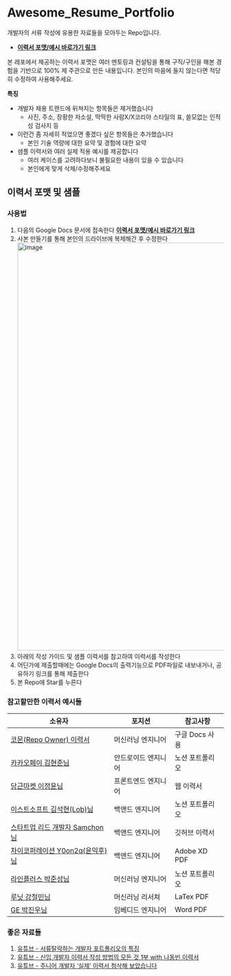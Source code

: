 # Awesome_Resume_Portfolio
개발자의 서류 작성에 유용한 자료들을 모아두는 Repo입니다.
- [**이력서 포맷/예시 바로가기 링크**](https://docs.google.com/document/d/1Y2Y7-DWO-0F68nsUxB-ObYbXTdQgBHu-Fw48yTYG6R0/edit?usp=sharing)

본 레포에서 제공하는 이력서 포맷은 여러 멘토링과 컨설팅을 통해 구직/구인을 해본 경험을 기반으로 100% 제 주관으로 만든 내용입니다. 본인의 마음에 들지 않는다면 적당히 수정하여 사용해주세요.

**특징**
- 개발자 채용 트랜드에 뒤쳐지는 항목들은 제거했습니다
    - 사진, 주소, 장황한 자소설, 딱딱한 사람X/X코리아 스타일의 표, 쓸모없는 인적성 검사지 등
- 이런건 좀 자세히 적었으면 좋겠다 싶은 항목들은 추가했습니다
    - 본인 기술 역량에 대한 요약 및 경험에 대한 요약
- 샘플 이력서와 여러 실제 적용 예시를 제공합니다
    - 여러 케이스를 고려하다보니 불필요한 내용이 있을 수 있습니다
    - 본인에게 맞게 삭제/수정해주세요

## 이력서 포맷 및 샘플

### 사용법
1. 다음의 Google Docs 문서에 접속한다 [**이력서 포맷/예시 바로가기 링크**](https://docs.google.com/document/d/1Y2Y7-DWO-0F68nsUxB-ObYbXTdQgBHu-Fw48yTYG6R0/edit?usp=sharing)
2. 사본 만들기를 통해 본인의 드라이브에 복제해간 후 수정한다  <img width="948" alt="image" src="https://user-images.githubusercontent.com/7837143/154478978-bd755bfe-3250-4c58-a6d6-c9f3b22e75a4.png">
3. 아래의 작성 가이드 및 샘플 이력서를 참고하여 이력서를 작성한다
4. 어딘가에 제출할때에는 Google Docs의 출력기능으로 PDF파일로 내보내거나, 공유하기 링크를 통해 제출한다
5. 본 Repo에 Star를 누른다


### 참고할만한 이력서 예시들
| 소유자  | 포지션 | 참고사항 |
| ------------- | ------------- | ------------- |
| [코몬(Repo Owner) 이력서](http://dongyi.kim) | 머신러닝 엔지니어 | 구글 Docs 사용 |
| [카카오페이 김현준님](https://www.youtube.com/watch?v=8xvYz0ldfEI) | 안드로이드 엔지니어 | 노션 포트폴리오 |
| [당근마켓 이정윤님](https://promm.dev/about/) | 프론트엔드 엔지니어 | 웹 이력서 |
| [이스트소프트 김석현(Lob)님](https://www.notion.so/Back-end-Developer-Lob-e51c02b15e89401abe00604d95d4846d) | 백앤드 엔지니어 | 노션 포트폴리오 |
| [스타트업 리드 개발자 Samchon님](https://github.com/samchon/resume) | 백앤드 엔지니어 | 깃허브 이력서 |
| [차이코퍼레이션 Y0on2q(윤익후)님](https://github.com/ltnscp9028/Awesome_Resume_Portfolio/files/8951089/y0on2q_resume_rc3_mark.pdf) | 백앤드 엔지니어 | Adobe XD PDF |
| [라인플러스 박준성님](https://writtic.me) | 머신러닝 엔지니어 | 노션 포트폴리오 |
| [루닛 강철민님](https://github.com/codingmonster-tv/Awesome_Resume_Portfolio/files/8949609/Cholmin.Kang_CV_Final.pdf) | 머신러닝 리서쳐 | LaTex PDF |
| [GE 박진우님](https://github.com/codingmonster-tv/Awesome_Resume_Portfolio/files/8950899/Resume-Jinwoo-2022.mid_Descrete.pdf) | 임베디드 엔지니어 | Word PDF |

### 좋은 자료들
1. [유튜브 - 서류탈락하는 개발자 포트폴리오의 특징](https://www.youtube.com/watch?v=PJGsPohDuoA)
2. [유튜브 - 신입 개발자 이력서 작성 방법의 모든 것 1부 with 나동빈 이력서](https://www.youtube.com/watch?v=qeFJ6UwjxmU)
3. [유튜브 - 주니어 개발자 ‘실제’ 이력서 첨삭해 보았습니다](https://www.youtube.com/watch?v=1bcmmc2rTBE)
